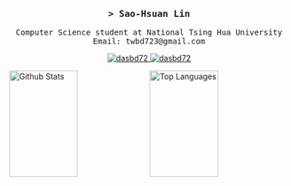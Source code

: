 <!-- Intro  -->
<h3 align="center">
  <samp>&gt; Sao-Hsuan Lin </samp>
</h3>

<p align="center">
  <samp>
    Computer Science student at National Tsing Hua University
    <br />
    Email: twbd723@gmail.com
    <br />
  </samp>
</p>

<p align="center">
  <a href="https://medium.com/@twbd723" target="_blank">
    <img
      src="https://img.shields.io/badge/Medium-black?style=flat&logo=medium&logoColor=white"
      alt="dasbd72"
    />
  </a>
  <a href="www.linkedin.com/in/sao-hsuan-lin-715822241" target="_blank">
    <img
      src="https://img.shields.io/badge/LinkedIn-0077B5?style=flat&logo=linkedin&logoColor=white"
      alt="dasbd72"
    />
  </a>
</p>

<a>
  <a href="https://github.com/dasbd72"
    ><img
      alt="Github Stats"
      src="https://denvercoder1-github-readme-stats.vercel.app/api?username=dasbd72&show_icons=true&count_private=true&theme=react&border_color=7F3FBF&bg_color=0D1117&title_color=F85D7F&icon_color=F8D866"
      height="192px"
      width="49.5%"
  /></a>
  <a href="https://github.com/dasbd72"
    ><img
      alt="Top Languages"
      src="https://denvercoder1-github-readme-stats.vercel.app/api/top-langs/?username=dasbd72&langs_count=8&layout=compact&theme=react&border_color=7F3FBF&bg_color=0D1117&title_color=F85D7F&icon_color=F8D866"
      height="192px"
      width="49.5%"
  /></a>
</a>

